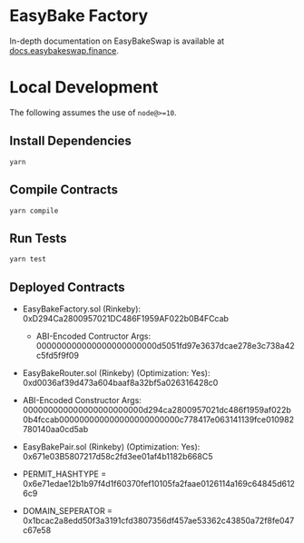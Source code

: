 # EasyBake Factory

In-depth documentation on EasyBakeSwap is available at [docs.easybakeswap.finance](https://docs.easybakeswap.finance/).

# Local Development

The following assumes the use of `node@>=10`.

## Install Dependencies

`yarn`

## Compile Contracts

`yarn compile`

## Run Tests

`yarn test`

## Deployed Contracts

- EasyBakeFactory.sol (Rinkeby): 0xD294Ca2800957021DC486F1959AF022b0B4FCcab
    - ABI-Encoded Contructor Args: 000000000000000000000000d5051fd97e3637dcae278e3c738a42c5fd5f9f09

- EasyBakeRouter.sol (Rinkeby) (Optimization: Yes): 0xd0036af39d473a604baaf8a32bf5a026316428c0
-  ABI-Encoded Constructor Args: 000000000000000000000000d294ca2800957021dc486f1959af022b0b4fccab000000000000000000000000c778417e063141139fce010982780140aa0cd5ab

- EasyBakePair.sol (Rinkeby) (Optimization: Yes): 0x671e03B5807217d58c2fd3ee01af4b1182b668C5
- PERMIT_HASHTYPE = 0x6e71edae12b1b97f4d1f60370fef10105fa2faae0126114a169c64845d6126c9
- DOMAIN_SEPERATOR = 0x1bcac2a8edd50f3a3191cfd3807356df457ae53362c43850a72f8fe047c67e58